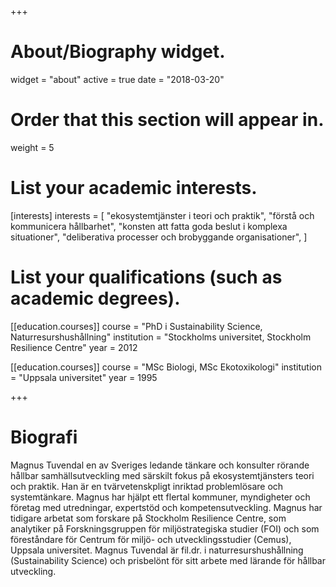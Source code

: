 +++

# About/Biography widget.
widget = "about"
active = true
date = "2018-03-20"

# Order that this section will appear in.
weight = 5

# List your academic interests.
[interests]
  interests = [
    "ekosystemtjänster i teori och praktik", 
    "förstå och kommunicera hållbarhet", 
    "konsten att fatta goda beslut i komplexa situationer",
    "deliberativa processer och brobyggande organisationer",
  ]

# List your qualifications (such as academic degrees).
[[education.courses]]
  course = "PhD i Sustainability Science, Naturresurshushållning"
  institution = "Stockholms universitet, Stockholm Resilience Centre"
  year = 2012

[[education.courses]]
  course = "MSc Biologi, MSc Ekotoxikologi"
  institution = "Uppsala universitet"
  year = 1995
 
+++

# Biografi

Magnus Tuvendal en av Sveriges ledande tänkare och konsulter rörande hållbar samhällsutveckling med särskilt fokus på ekosystemtjänsters teori och praktik. Han är en tvärvetenskpligt inriktad problemlösare och systemtänkare. Magnus har hjälpt ett flertal kommuner, myndigheter och företag med utredningar, expertstöd och kompetensutveckling. Magnus har tidigare arbetat som forskare på Stockholm Resilience Centre, som analytiker på Forskningsgruppen för miljöstrategiska studier (FOI) och som föreståndare för Centrum för miljö- och utvecklingsstudier (Cemus), Uppsala universitet. Magnus Tuvendal är fil.dr. i naturresurshushållning (Sustainability Science) och prisbelönt för sitt arbete med lärande för hållbar utveckling.